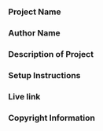 ### Project Name

### Author Name

### Description of Project

### Setup Instructions

### Live link

### Copyright Information
